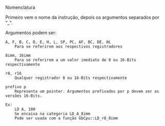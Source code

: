 Nomenclatura

Primeiro vem o nome da instrução, depois os argumentos separados por "_".

Argumentos podem ser:

    A, F, B, C, D, E, H, L, SP, PC, AF, BC, DE, HL
        Para se referirem aos respectivos registradores

    8imm, 16imm
        Para se referirem a um valor imediato de 8 ou 16-Bits respectivamente

    r8, r16
        Qualquer registrador 8 ou 16-Bits respectivamente

    prefixo p
        Representa um pointer. Argumentos prefixados por p devem ser as versões 16-Bits.

    Ex:
        LD A, 100
        Se encaixa na categoria LD_A_8imm
        Pode ser usada com a função GbCpu::LD_r8_8imm
